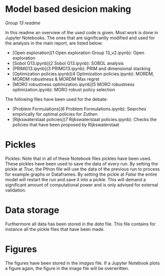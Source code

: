 # Model based desicion making
_Group 13 readme_

In this readme an overview of the used code is given. Most work is done in Jupyter Notebooks. The ones that are significantly modified and used for the analysis in the main report, are listed below:

- [Open exploration](1 Open exploration Group 13_v2.ipynb): Open exploration
- [Sobol G13.ipynb](2 Sobol G13.ipynb): SOBOL analysis
- [PRIMG13.ipynb](3 PRIMG13.ipynb): PRIM and dimensional stacking
- [Optimization policies.ipynb](4 Optimization policies.ipynb): MORDM, MORDM robustness & MORDM Max regret
- [MORO robustness optimization.ipynb](5 MORO robustness optimization.ipynb): MORO robust policy selection 

The following files have been used for the debate:

- [Problem Formulations](6 Problem Formulations.ipynb): Searches empirically for optimal policies for Zuthen
- [Rijkswaterstaat policies](7 Rijkswaterstaat policies.ipynb): Checks the policies that have been proposed by Rijkswaterstaat

# Pickles
Pickles: Note that in all of these Notebook files pickles have been used. These pickles have been used to save the data of every run. By setting the pickle at *True*, the Pthon file will use the data of the previous run to process for example graphs or Dataframes. By setting the pickle at *False* the entire model will restart the run and save it into a pickle. This will demand a significant amount of computational power and is only advised for external validation.

# Data storage
Furthermore all data has been stored in the *data* file. This file contains for instance all the pickle files that have been made.

# Figures
The figures have been stored in the *images* file. If a Jupyter Notebook plots a figure again, the figure in the image file will be overwritten.